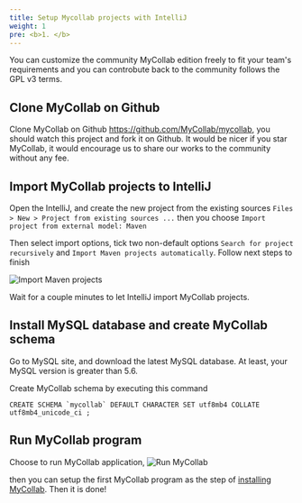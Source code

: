 ```yaml
---
title: Setup Mycollab projects with IntelliJ
weight: 1
pre: <b>1. </b>
---
```


You can customize the community MyCollab edition freely to fit your team's requirements and you can controbute back to the community follows the GPL v3 terms. 

## Clone MyCollab on Github

Clone MyCollab on Github https://github.com/MyCollab/mycollab, you should watch this project and fork it on Github. It would be nicer if you star MyCollab, it would encourage us to share our works to the community without any fee.

## Import MyCollab projects to IntelliJ

Open the IntelliJ, and create the new project from the existing sources `Files > New > Project from existing sources ...` then you choose `Import project from external model: Maven`

Then select import options, tick two non-default options `Search for project recursively` and `Import Maven projects automatically`. Follow next steps to finish

![Import Maven projects](/images/development/import_maven_projects.png)

Wait for a couple minutes to let IntelliJ import MyCollab projects.

## Install MySQL database and create MyCollab schema
Go to MySQL site, and download the latest MySQL database. At least, your MySQL version is greater than 5.6.

Create MyCollab schema by executing this command
```
CREATE SCHEMA `mycollab` DEFAULT CHARACTER SET utf8mb4 COLLATE utf8mb4_unicode_ci ;
```

## Run MyCollab program

Choose to run MyCollab application, 
![Run MyCollab](/images/development/run_mycollab.png)

then you can setup the first MyCollab program as the step of [installing MyCollab](//getting-started/installation/#install-mycollab-on-your-server). Then it is done!